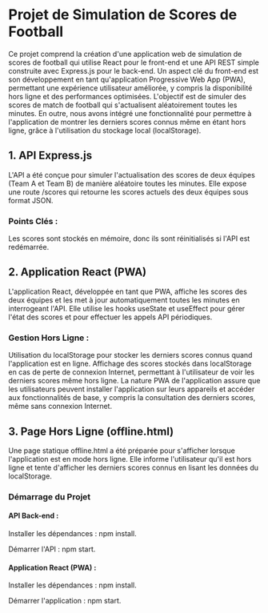

 # Projet de Simulation de Scores de Football
Ce projet comprend la création d'une application web de simulation de scores de football qui utilise React pour le front-end et une API REST simple construite avec Express.js pour le back-end. Un aspect clé du front-end est son développement en tant qu'application Progressive Web App (PWA), permettant une expérience utilisateur améliorée, y compris la disponibilité hors ligne et des performances optimisées. L'objectif est de simuler des scores de match de football qui s'actualisent aléatoirement toutes les minutes. En outre, nous avons intégré une fonctionnalité pour permettre à l'application de montrer les derniers scores connus même en étant hors ligne, grâce à l'utilisation du stockage local (localStorage).

## 1. API Express.js
L'API a été conçue pour simuler l'actualisation des scores de deux équipes (Team A et Team B) de manière aléatoire toutes les minutes. Elle expose une route /scores qui retourne les scores actuels des deux équipes sous format JSON.

### Points Clés :
Les scores sont stockés en mémoire, donc ils sont réinitialisés si l'API est redémarrée.

## 2. Application React (PWA)
L'application React, développée en tant que PWA, affiche les scores des deux équipes et les met à jour automatiquement toutes les minutes en interrogeant l'API. Elle utilise les hooks useState et useEffect pour gérer l'état des scores et pour effectuer les appels API périodiques.

### Gestion Hors Ligne :
Utilisation du localStorage pour stocker les derniers scores connus quand l'application est en ligne.
Affichage des scores stockés dans localStorage en cas de perte de connexion Internet, permettant à l'utilisateur de voir les derniers scores même hors ligne.
La nature PWA de l'application assure que les utilisateurs peuvent installer l'application sur leurs appareils et accéder aux fonctionnalités de base, y compris la consultation des derniers scores, même sans connexion Internet.

## 3. Page Hors Ligne (offline.html)
Une page statique offline.html a été préparée pour s'afficher lorsque l'application est en mode hors ligne. Elle informe l'utilisateur qu'il est hors ligne et tente d'afficher les derniers scores connus en lisant les données du localStorage.


### Démarrage du Projet

#### API Back-end :

Installer les dépendances : npm install.

Démarrer l'API : npm start.

#### Application React (PWA) :

Installer les dépendances : npm install.

Démarrer l'application : npm start.
